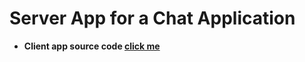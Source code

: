 # Server App for a Chat Application

+ **Client app source code [click me](https://github.com/HSley13/chatApp-Client?tab=readme-ov-file)**
